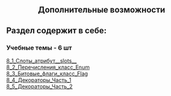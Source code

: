 <h2 style="text-align:center">Дополнительные возможности</h2>

## Раздел содержит в себе:

###  Учебные темы - 6 шт


<div>
<a href="https://github.com/kolesnikovvitaliy/pokolenie_python_oop/tree/main/8_Дополнительные_возможности/8_1_Слоты_атрибут__slots__">8_1_Слоты_атрибут__slots__</a>  &nbsp; 
</div>
<div>
<a href="https://github.com/kolesnikovvitaliy/pokolenie_python_oop/tree/main/8_Дополнительные_возможности/8_2_Перечисления_класс_Enum">8_2_Перечисления_класс_Enum</a>  &nbsp; 
</div>
<div>
<a href="https://github.com/kolesnikovvitaliy/pokolenie_python_oop/tree/main/8_Дополнительные_возможности/8_3_Битовые_флаги_класс_Flag">8_3_Битовые_флаги_класс_Flag</a>  &nbsp; 
</div>
<div>
<a href="https://github.com/kolesnikovvitaliy/pokolenie_python_oop/tree/main/8_Дополнительные_возможности/8_4_Декораторы_Часть_1">8_4_Декораторы_Часть_1</a>  &nbsp; 
</div>
<div>
<a href="https://github.com/kolesnikovvitaliy/pokolenie_python_oop/tree/main/8_Дополнительные_возможности/8_5_Декораторы_Часть_2">8_5_Декораторы_Часть_2</a>  &nbsp; 
</div>
